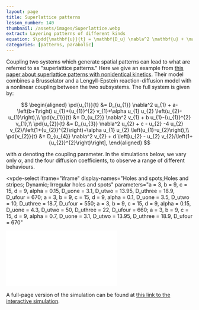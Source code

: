 ```yaml
---
layout: page
title: Superlattice patterns
lesson_number: 140
thumbnail: /assets/images/Superlattice.webp
extract: Layering patterns of different kinds
equation: $\pdd{\mathbf{u}}{t} = \mathbf{D_u} \nabla^2 \mathbf{u} + \mathbf{f_u}(\mathbf{u}) + \alpha \mathbf{g}(\mathbf{u},\mathbf{v})\\ \pdd{\mathbf{v}}{t} = \mathbf{D_v} \nabla^2 \mathbf{v} + \mathbf{f_v}(\mathbf{v}) + \alpha \mathbf{g}(\mathbf{v},\mathbf{u})$
categories: [patterns, parabolic]
---
```



Coupling two systems which generate spatial patterns can lead to what are referred to as "superlattice patterns." Here we give an example from [this paper about superlattice patterns with nonidentical kinetics](https://journals.aps.org/pre/abstract/10.1103/PhysRevE.111.024210).  Their model combines a Brusselator and a Lengyll-Epstein reaction-diffusion model with a nonlinear coupling between the two subsystems. The full system is given by:

$$
\begin{aligned}
      \pd{u_{1}}{t} &= D_{u_{1}} \nabla^2 u_{1} + a-\left(b+1\right) u_{1}+{u_{1}}^{2} v_{1}+\alpha u_{1} u_{2} \left(u_{2}-u_{1}\right),\\
      \pd{v_{1}}{t} &= D_{u_{2}} \nabla^2 v_{1} + b u_{1}-{u_{1}}^{2} v_{1},\\
      \pd{u_{2}}{t} &= D_{u_{3}} \nabla^2 u_{2} + c - u_{2} -4 u_{2} v_{2}/\left(1+{u_{2}}^{2}\right)+\alpha u_{1} u_{2} \left(u_{1}-u_{2}\right),\\
      \pd{v_{2}}{t} &= D_{u_{4}} \nabla^2 v_{2} + d \left[u_{2} - u_{2} v_{2}/\left(1+{u_{2}}^{2}\right)\right],
\end{aligned}
$$

with $\alpha$ denoting the coupling parameter. In the simulations below, we vary only $\alpha$, and the four diffusion coefficients, to observe a range of different behaviours.

<vpde-select
      iframe="iframe"
      display-names="Holes and spots;Holes and stripes; Dynamic; Irregular holes and spots"
      parameters="a = 3, b = 9, c = 15, d = 9, alpha = 0.15, D_uone = 3.1, D_utwo = 13.95, D_uthree = 18.9, D_ufour = 670; a = 3, b = 9, c = 15, d = 9, alpha = 0.1, D_uone = 3.5, D_utwo = 10, D_uthree = 18.7, D_ufour = 550; a = 3, b = 9, c = 15, d = 9, alpha = 0.15, D_uone = 4.3, D_utwo = 50, D_uthree = 22, D_ufour = 660; a = 3, b = 9, c = 15, d = 9, alpha = 0.7, D_uone = 3.1, D_utwo = 13.95, D_uthree = 18.9, D_ufour = 670"
></vpde-select>
  

<iframe id="iframe" title="VisualPDE simulation" class="sim" style="margin-left:auto;margin-right:auto;" src="/sim/?preset=Superlattice" frameborder="0"></iframe>

A full-page version of the simulation can be found at [this link to the interactive simulation](/sim/?preset=Superlattice).